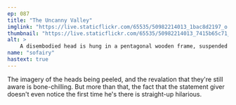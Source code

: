 ```yaml
---
ep: 087
title: "The Uncanny Valley"
imglink: "https://live.staticflickr.com/65535/50982214013_1bac8d2197_o.jpg"
thumbnail: "https://live.staticflickr.com/65535/50982214013_7415b65c71_q.jpg"
alt: >
    A disembodied head is hung in a pentagonal wooden frame, suspended by four hooks and wires. The mouth is open in a scream and blank eyes stare at the figure in the foreground. This figure is shown from the back, from the shoulders up. It is made of fabric that is coming apart at the seams, and small bugs scurry from these holes in the seams. It is wearing a cracked mask, and the words “Uncanny Valley” float in the top left corner.
name: "sofairy"
hastext: true
---
```

The imagery of the heads being peeled, and the revalation that they're still aware is bone-chilling. But more than that, the fact that the statement giver doesn't even notice the first time he's there is straight-up hilarious.